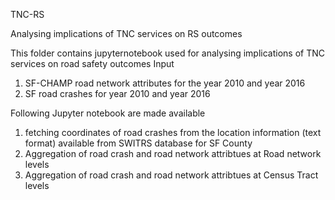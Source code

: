 TNC-RS

Analysing implications of TNC services on RS outcomes

This folder contains jupyternotebook used for analysing implications of TNC services on road safety outcomes
Input

1. SF-CHAMP road network attributes for the year 2010 and year 2016
2. SF road crashes for year 2010 and year 2016

Following Jupyter notebook are made available

 1. fetching coordinates of road crashes from the location information (text format) available from SWITRS database for SF County
 2. Aggregation of road crash and road network attribtues at Road network levels
 3. Aggregation of road crash and road network attribtues at Census Tract levels
